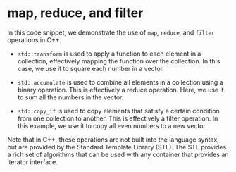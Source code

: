 # map, reduce, and filter
In this code snippet, we demonstrate the use of `map`, `reduce`, and `filter` operations in C++. 

- `std::transform` is used to apply a function to each element in a collection, effectively mapping the function over the collection. In this case, we use it to square each number in a vector.

- `std::accumulate` is used to combine all elements in a collection using a binary operation. This is effectively a reduce operation. Here, we use it to sum all the numbers in the vector.

- `std::copy_if` is used to copy elements that satisfy a certain condition from one collection to another. This is effectively a filter operation. In this example, we use it to copy all even numbers to a new vector.

Note that in C++, these operations are not built into the language syntax, but are provided by the Standard Template Library (STL). The STL provides a rich set of algorithms that can be used with any container that provides an iterator interface.